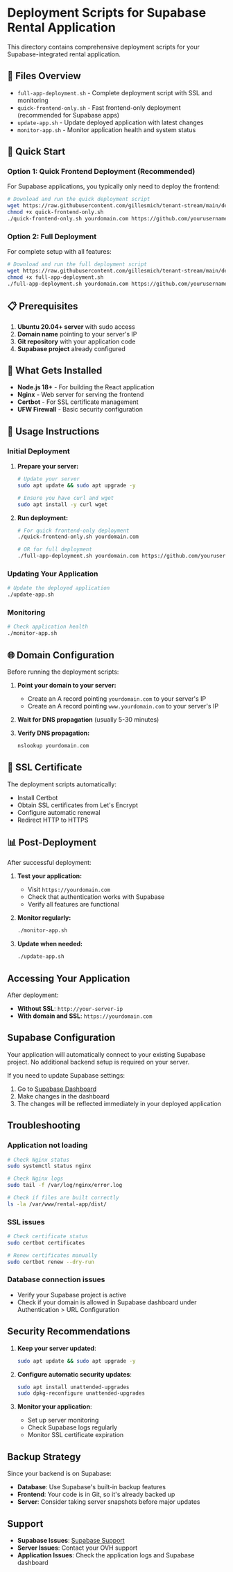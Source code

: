 # Deployment Scripts for Supabase Rental Application

This directory contains comprehensive deployment scripts for your Supabase-integrated rental application.

## 📁 Files Overview

- `full-app-deployment.sh` - Complete deployment script with SSL and monitoring
- `quick-frontend-only.sh` - Fast frontend-only deployment (recommended for Supabase apps)
- `update-app.sh` - Update deployed application with latest changes
- `monitor-app.sh` - Monitor application health and system status

## 🚀 Quick Start

### Option 1: Quick Frontend Deployment (Recommended)

For Supabase applications, you typically only need to deploy the frontend:

```bash
# Download and run the quick deployment script
wget https://raw.githubusercontent.com/gillesmich/tenant-stream/main/deploy/quick-frontend-only.sh
chmod +x quick-frontend-only.sh
./quick-frontend-only.sh yourdomain.com https://github.com/yourusername/yourrepo.git
```

### Option 2: Full Deployment

For complete setup with all features:

```bash
# Download and run the full deployment script
wget https://raw.githubusercontent.com/gillesmich/tenant-stream/main/deploy/full-app-deployment.sh
chmod +x full-app-deployment.sh
./full-app-deployment.sh yourdomain.com https://github.com/yourusername/yourrepo.git
```

## 📋 Prerequisites

1. **Ubuntu 20.04+ server** with sudo access
2. **Domain name** pointing to your server's IP
3. **Git repository** with your application code
4. **Supabase project** already configured

## 🔧 What Gets Installed

- **Node.js 18+** - For building the React application
- **Nginx** - Web server for serving the frontend
- **Certbot** - For SSL certificate management
- **UFW Firewall** - Basic security configuration

## 📝 Usage Instructions

### Initial Deployment

1. **Prepare your server:**
   ```bash
   # Update your server
   sudo apt update && sudo apt upgrade -y
   
   # Ensure you have curl and wget
   sudo apt install -y curl wget
   ```

2. **Run deployment:**
   ```bash
   # For quick frontend-only deployment
   ./quick-frontend-only.sh yourdomain.com
   
   # OR for full deployment
   ./full-app-deployment.sh yourdomain.com https://github.com/yourusername/yourrepo.git
   ```

### Updating Your Application

```bash
# Update the deployed application
./update-app.sh
```

### Monitoring

```bash
# Check application health
./monitor-app.sh
```

## 🌐 Domain Configuration

Before running the deployment scripts:

1. **Point your domain to your server:**
   - Create an A record pointing `yourdomain.com` to your server's IP
   - Create an A record pointing `www.yourdomain.com` to your server's IP

2. **Wait for DNS propagation** (usually 5-30 minutes)

3. **Verify DNS propagation:**
   ```bash
   nslookup yourdomain.com
   ```

## 🔐 SSL Certificate

The deployment scripts automatically:
- Install Certbot
- Obtain SSL certificates from Let's Encrypt
- Configure automatic renewal
- Redirect HTTP to HTTPS

## 📊 Post-Deployment

After successful deployment:

1. **Test your application:**
   - Visit `https://yourdomain.com`
   - Check that authentication works with Supabase
   - Verify all features are functional

2. **Monitor regularly:**
   ```bash
   ./monitor-app.sh
   ```

3. **Update when needed:**
   ```bash
   ./update-app.sh
   ```

## Accessing Your Application

After deployment:
- **Without SSL**: `http://your-server-ip`
- **With domain and SSL**: `https://yourdomain.com`

## Supabase Configuration

Your application will automatically connect to your existing Supabase project. No additional backend setup is required on your server.

If you need to update Supabase settings:
1. Go to [Supabase Dashboard](https://supabase.com/dashboard/project/vbpyykdkaoktzuewbzzl)
2. Make changes in the dashboard
3. The changes will be reflected immediately in your deployed application

## Troubleshooting

### Application not loading
```bash
# Check Nginx status
sudo systemctl status nginx

# Check Nginx logs
sudo tail -f /var/log/nginx/error.log

# Check if files are built correctly
ls -la /var/www/rental-app/dist/
```

### SSL issues
```bash
# Check certificate status
sudo certbot certificates

# Renew certificates manually
sudo certbot renew --dry-run
```

### Database connection issues
- Verify your Supabase project is active
- Check if your domain is allowed in Supabase dashboard under Authentication > URL Configuration

## Security Recommendations

1. **Keep your server updated**:
   ```bash
   sudo apt update && sudo apt upgrade -y
   ```

2. **Configure automatic security updates**:
   ```bash
   sudo apt install unattended-upgrades
   sudo dpkg-reconfigure unattended-upgrades
   ```

3. **Monitor your application**:
   - Set up server monitoring
   - Check Supabase logs regularly
   - Monitor SSL certificate expiration

## Backup Strategy

Since your backend is on Supabase:
- **Database**: Use Supabase's built-in backup features
- **Frontend**: Your code is in Git, so it's already backed up
- **Server**: Consider taking server snapshots before major updates

## Support

- **Supabase Issues**: [Supabase Support](https://supabase.com/support)
- **Server Issues**: Contact your OVH support
- **Application Issues**: Check the application logs and Supabase dashboard